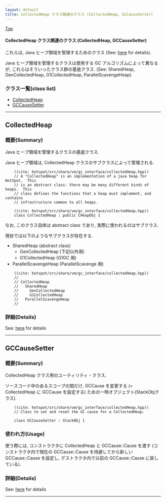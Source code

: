 ```yaml
---
layout: default
title: CollectedHeap クラス関連のクラス (CollectedHeap, GCCauseSetter)
---
```

[Top](../index.html)

#### CollectedHeap クラス関連のクラス (CollectedHeap, GCCauseSetter)

これらは, Java ヒープ領域を管理するためのクラス (See: [here](no3718kvd.html) for details).

Java ヒープ領域を管理するクラスは使用する GC アルゴリズムによって異なるが,
これらはそういったクラス群の基底クラス.
(See: SharedHeap, GenCollectedHeap, G1CollectedHeap, ParallelScavengeHeap)


### クラス一覧(class list)

  * [CollectedHeap](#nonZa1EjZd)
  * [GCCauseSetter](#no9fiUfvmO)


---
## <a name="nonZa1EjZd" id="nonZa1EjZd">CollectedHeap</a>

### 概要(Summary)
Java ヒープ領域を管理するクラスの基底クラス.

Java ヒープ領域は, CollectedHeap クラスのサブクラスによって管理される.


```
    ((cite: hotspot/src/share/vm/gc_interface/collectedHeap.hpp))
    // A "CollectedHeap" is an implementation of a java heap for HotSpot.  This
    // is an abstract class: there may be many different kinds of heaps.  This
    // class defines the functions that a heap must implement, and contains
    // infrastructure common to all heaps.
```


```
    ((cite: hotspot/src/share/vm/gc_interface/collectedHeap.hpp))
    class CollectedHeap : public CHeapObj {
```

なお, このクラス自体は abstract class であり, 実際に使われるのはサブクラス.

現状では以下のようなサブクラスが存在する.

* SharedHeap           (abstract class)
  * GenCollectedHeap   (下記以外用)
  * G1CollectedHeap    (G1GC 用)
* ParallelScavengeHeap (ParallelScavenge 用)


```
    ((cite: hotspot/src/share/vm/gc_interface/collectedHeap.hpp))
    //
    // CollectedHeap
    //   SharedHeap
    //     GenCollectedHeap
    //     G1CollectedHeap
    //   ParallelScavengeHeap
    //
```




### 詳細(Details)
See: [here](../doxygen/classCollectedHeap.html) for details

---
## <a name="no9fiUfvmO" id="no9fiUfvmO">GCCauseSetter</a>

### 概要(Summary)
CollectedHeap クラス用のユーティリティ・クラス.

ソースコード中のあるスコープの間だけ, 
GCCause を変更する (= CollectedHeap に GCCause を設定する) ための一時オブジェクト(StackObjクラス).


```
    ((cite: hotspot/src/share/vm/gc_interface/collectedHeap.hpp))
    // Class to set and reset the GC cause for a CollectedHeap.
    
    class GCCauseSetter : StackObj {
```

### 使われ方(Usage)
使う際には, コンストラクタに CollectedHeap と GCCause::Cause を渡す
(コンストラクタ内で現在の GCCause::Cause を待避してから新しい GCCause::Cause を設定し,
 デストラクタ内で以前の GCCause::Cause に戻している).




### 詳細(Details)
See: [here](../doxygen/classGCCauseSetter.html) for details

---
